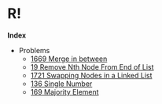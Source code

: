 # R!

**Index**

- Problems
  - [1669 Merge in between](go/linked_list/leetcode_1669_merge_in_between.go) 
  - [19 Remove Nth Node From End of List](go/linked_list/19_remove_nth_element_from_the_last.go) 
  - [1721 Swapping Nodes in a Linked List](go/linked_list/1721_swaping_nodes.go) 
  - [136 Single Number](rust/src/leetcode/single_number.rs)
  - [169 Majority Element](rust/src/leetcode/majority_element.rs)
